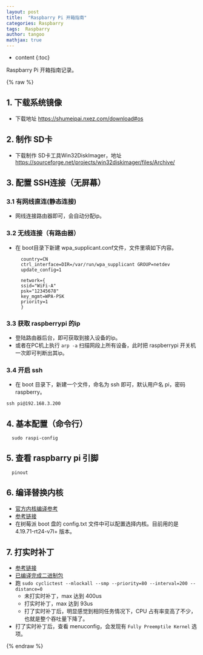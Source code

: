 ```yaml
---
layout: post
title:  "Raspbarry Pi 开箱指南"
categories: Raspbarry
tags:  Raspbarry
author: tangoo
mathjax: true
---
```



* content
{:toc}

Raspbarry Pi 开箱指南记录。






{% raw %}

## 1. 下载系统镜像

* 下载地址 https://shumeipai.nxez.com/download#os

## 2. 制作 SD卡

* 下载制作 SD卡工具Win32DiskImager，地址 https://sourceforge.net/projects/win32diskimager/files/Archive/

## 3. 配置 SSH连接（无屏幕）
### 3.1 有网线直连(静态连接)

* 网线连接路由器即可，会自动分配ip。

### 3.2 无线连接（有路由器）

* 在 boot目录下新建 wpa_supplicant.conf文件，文件里填如下内容。
  ```
    country=CN
    ctrl_interface=DIR=/var/run/wpa_supplicant GROUP=netdev
    update_config=1
    
    network={
    ssid="WiFi-A"
    psk="12345678"
    key_mgmt=WPA-PSK
    priority=1
    }
  ```

### 3.3 获取 raspberrypi 的ip
* 登陆路由器后台，即可获取到接入设备的ip。
* 或者在PC机上执行 `arp -a` 扫描网段上所有设备，此时把 raspberrypi 开关机一次即可判断出其ip。

### 3.4 开启 ssh

* 在 boot 目录下，新建一个文件，命名为 ssh 即可，默认用户名 pi，密码 raspberry。
```shell
ssh pi@192.168.3.200
```

## 4. 基本配置（命令行）

```
  sudo raspi-config
```

## 5. 查看 raspbarry pi 引脚

```
  pinout
```

## 6. 编译替换内核

* [官方内核编译参考](https://www.raspberrypi.org/documentation/linux/kernel/building.md)
* [参考链接](https://www.raspberrypi.org/documentation/linux/kernel/building.md)
* 在树莓派 boot 盘的 config.txt 文件中可以配置选择内核。目前用的是 4.19.71-rt24-v7l+ 版本。

## 7. 打实时补丁

* [参考链接](https://lemariva.com/blog/2019/09/raspberry-pi-4b-preempt-rt-kernel-419y-performance-test)
* [已编译完成二进制包](https://github.com/lemariva/RT-Tools-RPi/tree/master/preempt-rt/kernel_4_19_59-rt23-v7l%2B)
* 跑 `sudo cyclictest --mlockall --smp --priority=80 --interval=200 --distance=0`
  * 未打实时补丁，max 达到 400us
  * 打实时补丁，max 达到 93us
  * 打了实时补丁后，明显感觉到相同任务情况下，CPU 占有率变高了不少，也就是整个吞吐量下降了。
* 打了实时补丁后，查看 menuconfig，会发现有 `Fully Preemptile Kernel` 选项。


{% endraw %}
